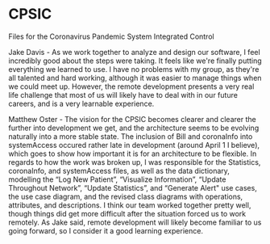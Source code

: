 # CPSIC
Files for the Coronavirus Pandemic System Integrated Control

Jake Davis - As we work together to analyze and design our software, I feel incredibly good about the steps were taking. It feels like we're finally putting everything we learned to use. I have no problems with my group, as they're all talented and hard working, although it was easier to manage things when we could meet up. However, the remote development presents a very real life challenge that most of us will likely have to deal with in our future careers, and is a very learnable experience.

Matthew Oster - The vision for the CPSIC becomes clearer and clearer the further into development we get, and the architecture seems to be evolving naturally into a more stable state. The inclusion of Bill and coronaInfo into systemAccess occured rather late in development (around April 1 I believe), which goes to show how important it is for an architecture to be flexible. In regards to how the work was broken up, I was responsible for the Statistics, coronaInfo, and systemAccess files, as well as the data dictionary, modelling the “Log New Patient”, “Visualize Information”,  “Update Throughout Network”, “Update Statistics”, and “Generate Alert" use cases, the use case diagram, and the revised class diagrams with operations, attributes, and descriptions. I think our team worked together pretty well, though things did get more difficult after the situation forced us to work remotely. As Jake said, remote development will likely become familiar to us going forward, so I consider it a good learning experience. 
